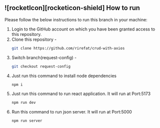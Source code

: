 ## ![rocketIcon][rocketicon-shield] How to run

Please follow the below instructions to run this branch in your machine:

1. Login to the GitHub account on which you have been granted access to this repository. 
2. Clone this repository -
   ```sh
   git clone https://github.com/rirefat/crud-with-axios
   ```
2. Switch branch(request-config) -
   ```sh
   git checkout request-config
   ```
3. Just run this command to install node dependencies
   ```sh
   npm i
   ```
4. Just run this command to run react application. It will run at Port:5173
   ```sh
   npm run dev
   ```
5. Run this command to run json server. It will run at Port:5000
   ```sh
   npm run server
   ```
